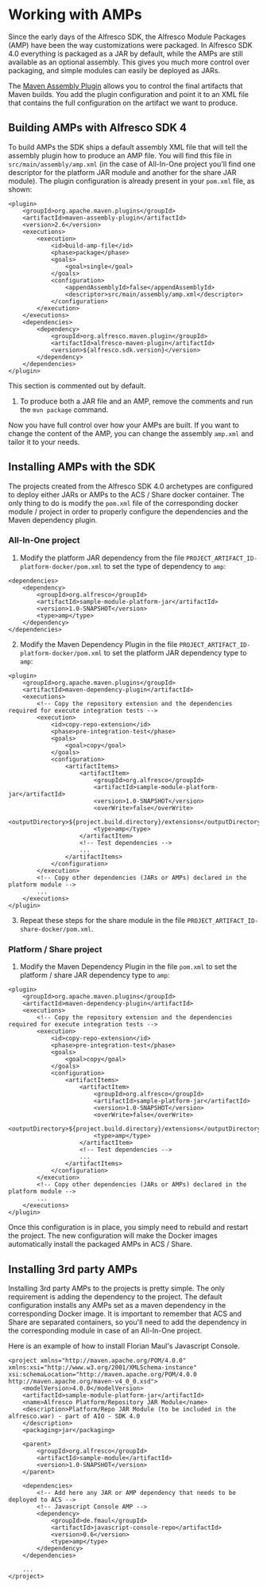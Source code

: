 # Working with AMPs

Since the early days of the Alfresco SDK, the Alfresco Module Packages (AMP) have been the way customizations were packaged. In Alfresco SDK 4.0 everything 
is packaged as a JAR by default, while the AMPs are still available as an optional assembly. This gives you much more control over packaging, and simple 
modules can easily be deployed as JARs.

The [Maven Assembly Plugin](http://maven.apache.org/plugins/maven-assembly-plugin/) allows you to control the final artifacts that Maven builds. You add the 
plugin configuration and point it to an XML file that contains the full configuration on the artifact we want to produce.

## Building AMPs with Alfresco SDK 4

To build AMPs the SDK ships a default assembly XML file that will tell the assembly plugin how to produce an AMP file. You will find this file in 
`src/main/assembly/amp.xml` (in the case of All-In-One project you'll find one descriptor for the platform JAR module and another for the share JAR module). 
The plugin configuration is already present in your `pom.xml` file, as shown:

```
<plugin>
    <groupId>org.apache.maven.plugins</groupId>
    <artifactId>maven-assembly-plugin</artifactId>
    <version>2.6</version>
    <executions>
        <execution>
            <id>build-amp-file</id>
            <phase>package</phase>
            <goals>
                <goal>single</goal>
            </goals>
            <configuration>
                <appendAssemblyId>false</appendAssemblyId>
                <descriptor>src/main/assembly/amp.xml</descriptor>
            </configuration>
        </execution>
    </executions>
    <dependencies>
        <dependency>
            <groupId>org.alfresco.maven.plugin</groupId>
            <artifactId>alfresco-maven-plugin</artifactId>
            <version>${alfresco.sdk.version}</version>
        </dependency>
    </dependencies>
</plugin>
```

This section is commented out by default.

1. To produce both a JAR file and an AMP, remove the comments and run the `mvn package` command. 

Now you have full control over how your AMPs are built. If you want to change the content of the AMP, you can change the assembly `amp.xml` and tailor it 
to your needs.

## Installing AMPs with the SDK

The projects created from the Alfresco SDK 4.0 archetypes are configured to deploy either JARs or AMPs to the ACS / Share docker container. The only thing to
do is modify the `pom.xml` file of the corresponding docker module / project in order to properly configure the dependencies and the Maven dependency plugin.

### All-In-One project

1. Modify the platform JAR dependency from the file `PROJECT_ARTIFACT_ID-platform-docker/pom.xml` to set the type of dependency to `amp`:

```
<dependencies>
    <dependency>
        <groupId>org.alfresco</groupId>
        <artifactId>sample-module-platform-jar</artifactId>
        <version>1.0-SNAPSHOT</version>
        <type>amp</type>
    </dependency>
</dependencies>
```

2. Modify the Maven Dependency Plugin in the file `PROJECT_ARTIFACT_ID-platform-docker/pom.xml` to set the platform JAR dependency type to `amp`:

```
<plugin>
    <groupId>org.apache.maven.plugins</groupId>
    <artifactId>maven-dependency-plugin</artifactId>
    <executions>
        <!-- Copy the repository extension and the dependencies required for execute integration tests -->
        <execution>
            <id>copy-repo-extension</id>
            <phase>pre-integration-test</phase>
            <goals>
                <goal>copy</goal>
            </goals>
            <configuration>
                <artifactItems>
                    <artifactItem>
                        <groupId>org.alfresco</groupId>
                        <artifactId>sample-module-platform-jar</artifactId>
                        <version>1.0-SNAPSHOT</version>
                        <overWrite>false</overWrite>
                        <outputDirectory>${project.build.directory}/extensions</outputDirectory>
                        <type>amp</type>
                    </artifactItem>
                    <!-- Test dependencies -->
                    ...
                </artifactItems>
            </configuration>
        </execution>
        <!-- Copy other dependencies (JARs or AMPs) declared in the platform module -->
        ...
    </executions>
</plugin>
```

3. Repeat these steps for the share module in the file `PROJECT_ARTIFACT_ID-share-docker/pom.xml`.

### Platform / Share project

1. Modify the Maven Dependency Plugin in the file `pom.xml` to set the platform / share JAR dependency type to `amp`:

```
<plugin>
    <groupId>org.apache.maven.plugins</groupId>
    <artifactId>maven-dependency-plugin</artifactId>
    <executions>
        <!-- Copy the repository extension and the dependencies required for execute integration tests -->
        <execution>
            <id>copy-repo-extension</id>
            <phase>pre-integration-test</phase>
            <goals>
                <goal>copy</goal>
            </goals>
            <configuration>
                <artifactItems>
                    <artifactItem>
                        <groupId>org.alfresco</groupId>
                        <artifactId>sample-platform-jar</artifactId>
                        <version>1.0-SNAPSHOT</version>
                        <overWrite>false</overWrite>
                        <outputDirectory>${project.build.directory}/extensions</outputDirectory>
                        <type>amp</type>
                    </artifactItem>
                    <!-- Test dependencies -->
                    ...
                </artifactItems>
            </configuration>
        </execution>
        <!-- Copy other dependencies (JARs or AMPs) declared in the platform module -->
        ...
    </executions>
</plugin>
```

Once this configuration is in place, you simply need to rebuild and restart the project. The new configuration will make the Docker images automatically 
install the packaged AMPs in ACS / Share.

## Installing 3rd party AMPs

Installing 3rd party AMPs to the projects is pretty simple. The only requirement is adding the dependency to the project. The default configuration installs
any AMPs set as a maven dependency in the corresponding Docker image. It is important to remember that ACS and Share are separated containers, so you'll need
to add the dependency in the corresponding module in case of an All-In-One project. 

Here is an example of how to install Florian Maul's Javascript Console.

```
<project xmlns="http://maven.apache.org/POM/4.0.0" xmlns:xsi="http://www.w3.org/2001/XMLSchema-instance" xsi:schemaLocation="http://maven.apache.org/POM/4.0.0 http://maven.apache.org/maven-v4_0_0.xsd">
    <modelVersion>4.0.0</modelVersion>
    <artifactId>sample-module-platform-jar</artifactId>
    <name>Alfresco Platform/Repository JAR Module</name>
    <description>Platform/Repo JAR Module (to be included in the alfresco.war) - part of AIO - SDK 4.0
    </description>
    <packaging>jar</packaging>

    <parent>
        <groupId>org.alfresco</groupId>
        <artifactId>sample-module</artifactId>
        <version>1.0-SNAPSHOT</version>
    </parent>

    <dependencies>
        <!-- Add here any JAR or AMP dependency that needs to be deployed to ACS -->
        <!-- Javascript Console AMP -->
        <dependency>
            <groupId>de.fmaul</groupId>
            <artifactId>javascript-console-repo</artifactId>
            <version>0.6</version>
            <type>amp</type>
        </dependency>
    </dependencies>
    
    ...
</project>
```
